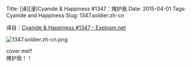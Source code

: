 Title: [译][漫]Cyanide & Happiness #1347：掩护我
Date: 2015-04-01
Tags: Cyanide and Happiness
Slug: 1347.soldier.zh-cn

译自：[Cyanide & Happiness #1347 - Explosm.net](http://explosm.net/comics/1347/)


![1347.soldier.zh-cn.png](/static/images/comics/1347.soldier.zh-cn.png)



cover me!!      
掩护我！！